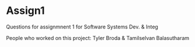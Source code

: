 # Assign1
<p>Questions for assignmnent 1 for Software Systems Dev. & Integ</p>

<p>People who worked on this project: Tyler Broda & Tamilselvan Balasutharam</p>
